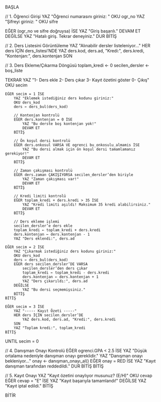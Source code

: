 BAŞLA

// 1. Öğrenci Girişi
YAZ "Öğrenci numarasını giriniz: "
OKU ogr_no
YAZ "Şifreyi giriniz: "
OKU sifre

EĞER (ogr_no ve sifre doğruysa) İSE
    YAZ "Giriş başarılı."
    DEVAM ET
DEĞİLSE
    YAZ "Hatalı giriş. Tekrar deneyiniz."
    DUR
BİTİŞ

// 2. Ders Listesini Görüntüleme
YAZ "Alınabilir dersler listeleniyor..."
HER ders İÇİN ders_listesi’NDE
    YAZ ders.kod, ders.ad, "Kredi:", ders.kredi, "Kontenjan:", ders.kontenjan
SON

// 3. Ders Ekleme/Çıkarma Döngüsü
toplam_kredi ← 0
secilen_dersler ← boş_liste

TEKRAR
    YAZ "1- Ders ekle  2- Ders çıkar  3- Kayıt özetini göster  0- Çıkış"
    OKU secim

    EĞER secim = 1 İSE
        YAZ "Eklemek istediğiniz ders kodunu giriniz:"
        OKU ders_kod
        ders ← ders_bul(ders_kod)

        // Kontenjan kontrolü
        EĞER ders.kontenjan = 0 İSE
            YAZ "Bu derste boş kontenjan yok!"
            DEVAM ET
        BİTİŞ

        // Ön koşul dersi kontrolü
        EĞER ders.onkosul VARSA VE ogrenci bu_onkosulu_almamis İSE
            YAZ "Bu dersi almak için ön koşul dersi tamamlamanız gerekiyor!"
            DEVAM ET
        BİTİŞ

        // Zaman çakışması kontrolü
        EĞER ders.zaman ÇAKIŞIYORSA secilen_dersler’den biriyle
            YAZ "Zaman çakışması var!"
            DEVAM ET
        BİTİŞ

        // Kredi limiti kontrolü
        EĞER toplam_kredi + ders.kredi > 35 İSE
            YAZ "Kredi limiti aşıldı! Maksimum 35 kredi alabilirsiniz."
            DEVAM ET
        BİTİŞ

        // Ders ekleme işlemi
        secilen_dersler’e ders ekle
        toplam_kredi ← toplam_kredi + ders.kredi
        ders.kontenjan ← ders.kontenjan - 1
        YAZ "Ders eklendi:", ders.ad

    EĞER secim = 2 İSE
        YAZ "Çıkarmak istediğiniz ders kodunu giriniz:"
        OKU ders_kod
        ders ← ders_bul(ders_kod)
        EĞER ders secilen_dersler’DE VARSA
            secilen_dersler’den ders çıkar
            toplam_kredi ← toplam_kredi - ders.kredi
            ders.kontenjan ← ders.kontenjan + 1
            YAZ "Ders çıkarıldı:", ders.ad
        DEĞİLSE
            YAZ "Bu dersi seçmemişsiniz."
        BİTİŞ
    BİTİŞ

    EĞER secim = 3 İSE
        YAZ "----- Kayıt Özeti -----"
        HER ders İÇİN secilen_dersler’DE
            YAZ ders.kod, ders.ad, "Kredi:", ders.kredi
        SON
        YAZ "Toplam kredi:", toplam_kredi
    BİTİŞ

UNTIL secim = 0

// 4. Danışman Onayı Kontrolü
EĞER ogrenci.GPA < 2.5 İSE
    YAZ "Düşük ortalama nedeniyle danışman onayı gereklidir."
    YAZ "Danışman onayı bekleniyor..."
    onay ← danışman_onayı_al()
    EĞER onay = RED İSE
        YAZ "Kayıt danışman tarafından reddedildi."
        DUR
    BİTİŞ
BİTİŞ

// 5. Kayıt Onayı
YAZ "Kayıt özetini onaylıyor musunuz? (E/H)"
OKU cevap
EĞER cevap = "E" İSE
    YAZ "Kayıt başarıyla tamamlandı!"
DEĞİLSE
    YAZ "Kayıt iptal edildi."
BİTİŞ

BİTİR
